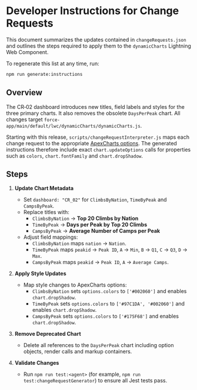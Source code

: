 # Developer Instructions for Change Requests

This document summarizes the updates contained in `changeRequests.json` and outlines the steps required to apply them to the `dynamicCharts` Lightning Web Component.

To regenerate this list at any time, run:

```bash
npm run generate:instructions
```

## Overview

The CR‑02 dashboard introduces new titles, field labels and styles for the three primary charts. It also removes the obsolete `DaysPerPeak` chart. All changes target `force-app/main/default/lwc/dynamicCharts/dynamicCharts.js`.

Starting with this release, `scripts/changeRequestInterpreter.js` maps each change request to the appropriate [ApexCharts options](https://apexcharts.com/docs/options/). The generated instructions therefore include exact `chart.updateOptions` calls for properties such as `colors`, `chart.fontFamily` and `chart.dropShadow`.

## Steps

1. **Update Chart Metadata**
   - Set `dashboard: "CR_02"` for `ClimbsByNation`, `TimeByPeak` and `CampsByPeak`.
   - Replace titles with:
     - `ClimbsByNation` → **Top 20 Climbs by Nation**
     - `TimeByPeak` → **Days per Peak by Top 20 Climbs**
     - `CampsByPeak` → **Average Number of Camps per Peak**
   - Adjust field mappings:
     - `ClimbsByNation` maps `nation` → `Nation`.
     - `TimeByPeak` maps `peakid` → `Peak ID`, `A` → `Min`, `B` → `Q1`, `C` → `Q3`, `D` → `Max`.
     - `CampsByPeak` maps `peakid` → `Peak ID`, `A` → `Average Camps`.

2. **Apply Style Updates**
   - Map style changes to ApexCharts options:
     - `ClimbsByNation` sets `options.colors` to `['#002060']` and enables `chart.dropShadow`.
     - `TimeByPeak` sets `options.colors` to `['#97C1DA', '#002060']` and enables `chart.dropShadow`.
     - `CampsByPeak` sets `options.colors` to `['#175F68']` and enables `chart.dropShadow`.

3. **Remove Deprecated Chart**
   - Delete all references to the `DaysPerPeak` chart including option objects, render calls and markup containers.

4. **Validate Changes**
   - Run `npm run test:<agent>` (for example, `npm run test:changeRequestGenerator`) to ensure all Jest tests pass.

